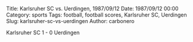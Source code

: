 Title: Karlsruher SC vs. Uerdingen, 1987/09/12
Date: 1987/09/12 00:00
Category: sports
Tags: football, football scores, Karlsruher SC, Uerdingen
Slug: karlsruher-sc-vs-uerdingen
Author: carbonero


Karlsruher SC 1 - 0 Uerdingen
